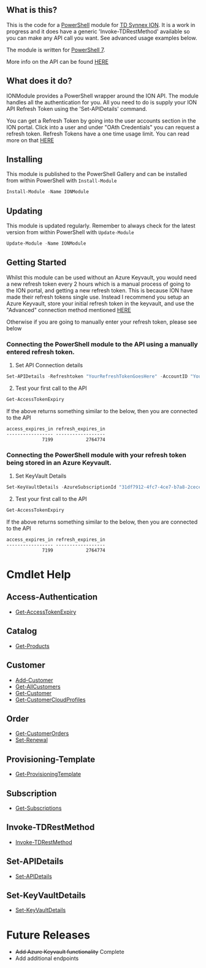 ## What is this?

This is the code for a [PowerShell](https://microsoft.com/powershell) module for [TD Synnex ION](https://ion.tdsynnex.com/v2/login). It is a work in progress and it does have a generic 'Invoke-TDRestMethod' available so you can make any API call you want. See advanced usage examples below. 

The module is written for [PowerShell 7](https://docs.microsoft.com/en-us/powershell/scripting/whats-new/what-s-new-in-powershell-71?view=powershell-7.1). 

More info on the API can be found [HERE](https://www.tdsynnex.com/ion/v3api/)

## What does it do?

IONModule provides a PowerShell wrapper around the ION API. The module handles all the authentication for you. All you need to do is supply your ION API Refresh Token using the 'Set-APIDetails' command.

You can get a Refresh Token by going into the user accounts section in the ION portal. Click into a user and under "OAth Credentials" you can request a refresh token. Refresh Tokens have a one time usage limit. You can read more on that [HERE](https://www.tdsynnex.com/ion/v3api/#tag/AccessAuthentication)

## Installing

This module is published to the PowerShell Gallery and can be installed from within PowerShell with `Install-Module`

```powershell
Install-Module -Name IONModule
```

## Updating

This module is updated regularly. Remember to always check for the latest version from within PowerShell with `Update-Module`

```powershell
Update-Module -Name IONModule
```

## Getting Started

Whilst this module can be used without an Azure Keyvault, you would need a new refresh token every 2 hours which is a manual process of going to the ION portal, and getting a new refresh token. This is because ION have made their refresh tokens single use. Instead I recommend you setup an Azure Keyvault, store your initial refresh token in the keyvault, and use the "Advanced" connection method mentioned [HERE](#connecting-the-powerShell-module-with-your-refresh-token-being-stored-in-an-azure-keyvault)

Otherwise if you are going to manually enter your refresh token, please see below

### Connecting the PowerShell module to the API using a manually entered refresh token. 

1. Set API Connection details
```powershell
Set-APIDetails -Refreshtoken "YourRefreshTokenGoesHere" -AccountID "Your Account ID goes here"
```

2. Test your first call to the API
```powershell
Get-AccessTokenExpiry
```

If the above returns something similar to the below, then you are connected to the API
```
access_expires_in refresh_expires_in
----------------- ------------------
             7199            2764774
```

### Connecting the PowerShell module with your refresh token being stored in an Azure Keyvault. 

1. Set KeyVault Details
```powershell
Set-KeyVaultDetails -AzureSubscriptionId "31df7912-4fc7-4ce7-b7a8-2cece6fbe51d" -KeyVaultName "YourKeyVaultName" -KeyVaultSecretName "YourKeyVaultSecretName" -AccountID "Your ION Account ID"
```

2. Test your first call to the API
```powershell
Get-AccessTokenExpiry
```

If the above returns something similar to the below, then you are connected to the API
```
access_expires_in refresh_expires_in
----------------- ------------------
             7199            2764774
```

# Cmdlet Help
## Access-Authentication
- [Get-AccessTokenExpiry](./Docs/Get-AccessTokenExpiry.md)
## Catalog
- [Get-Products](./Docs/Get-Products.md)
## Customer
- [Add-Customer](./Docs/Add-Customer.md)
- [Get-AllCustomers](./Docs/Get-AllCustomers.md)
- [Get-Customer](./Docs/Get-Customer.md)
- [Get-CustomerCloudProfiles](./Docs/Get-CustomerCloudProfiles.md)
## Order
- [Get-CustomerOrders](./Docs/Get-CustomerOrders.md)
- [Set-Renewal](./Docs/Set-Renewal.md)
## Provisioning-Template
- [Get-ProvisioningTemplate](./Docs/Get-ProvisioningTemplate.md)
## Subscription
- [Get-Subscriptions](./Docs/Get-Subscriptions.md)
## Invoke-TDRestMethod
- [Invoke-TDRestMethod](./Docs/Invoke-TDRestMethod.md)
## Set-APIDetails
- [Set-APIDetails](./Docs/Set-APIDetails.md)
## Set-KeyVaultDetails
- [Set-KeyVaultDetails](./Docs/Set-KeyVaultDetails.md)

# Future Releases
- ~~Add Azure Keyvault functionality~~ Complete
- Add additional endpoints 
